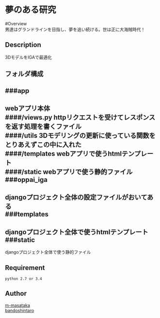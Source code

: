 夢のある研究
====

#Overview  
男達はグランドラインを目指し、夢を追い続ける。世は正に大海賊時代！  

## Description
3DモデルをIGAで最適化  

## フォルダ構成
###app
---
webアプリ本体    
####/views.py
httpリクエストを受けてレスポンスを返す処理を書くファイル  
####/utils
3Dモデリングの更新に使っている関数をとりあえずこの中に入れた  
####/templates
webアプリで使うhtmlテンプレート  
####/static
webアプリで使う静的ファイル  
###oppai_iga
---
djangoプロジェクト全体の設定ファイルがおいてある  
###templates
---
djangoプロジェクト全体で使うhtmlテンプレート  
###static
---
djangoプロジェクト全体で使う静的ファイル  
## Requirement
    python 2.7 or 3.4  

## Author
[m-masataka](https://github.com/m-masataka)  
[bandoshintaro](https://github.com/bandoshintaro)
